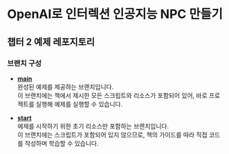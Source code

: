 # OpenAI로 인터렉션 인공지능 NPC 만들기
## 챕터 2 예제 레포지토리

### 브랜치 구성

- **[main](https://github.com/pjhppo/OpenAI_Chapter2.git)**  
완성된 예제를 제공하는 브랜치입니다. <br>
이 브랜치에는 책에서 제시한 모든 스크립트와 리소스가 포함되어 있어, 바로 프로젝트를 실행해 예제를 실행할 수 있습니다.

- **[start](https://github.com/pjhppo/OpenAI_Chapter2/tree/Start)**  
예제를 시작하기 위한 초기 리소스만 포함하는 브랜치입니다. <br>
이 브랜치에는 스크립트가 포함되어 있지 않으므로, 책의 가이드를 따라 직접 코드를 작성하며 학습할 수 있습니다.
